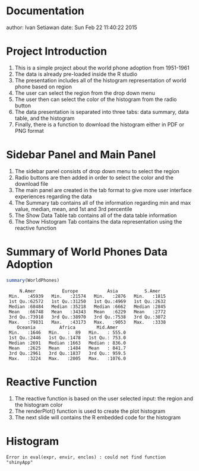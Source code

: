 Documentation
========================================================
author: Ivan Setiawan
date: Sun Feb 22 11:40:22 2015

Project Introduction
========================================================

 1. This is a simple project about the world phone adoption from 1951-1961 
 2. The data is already pre-loaded inside the R studio
 3. The presentation includes all of the histogram representation of world phone based on region
 4. The user can select the region from the drop down menu
 5. The user then can select the color of the histogram from the radio button
 6. The data presentation is separated into three tabs: data summary, data table, and the histogram
 7. Finally, there is a function to download the histogram either in PDF or PNG format
 
 
Sidebar Panel and Main Panel
========================================================

1. The sidebar panel consists of drop down menu to select the region
2. Radio buttons are then added in order to select the color and the download file
3. The main panel are created in the tab format to give more user interface experiences regarding the data
4. The Summary tab contains all of the information regarding min and max value, median, mean, and 1st and 3rd percentile
5. The Show Data Table tab contains all of the data table information
6. The Show Histogram Tab contains the data representation using the reactive function


Summary of World Phones Data Adoption
========================================================


```r
summary(WorldPhones)
```

```
     N.Amer          Europe           Asia          S.Amer    
 Min.   :45939   Min.   :21574   Min.   :2876   Min.   :1815  
 1st Qu.:62572   1st Qu.:31250   1st Qu.:4969   1st Qu.:2632  
 Median :68484   Median :35218   Median :6662   Median :2845  
 Mean   :66748   Mean   :34343   Mean   :6229   Mean   :2772  
 3rd Qu.:73918   3rd Qu.:38970   3rd Qu.:7538   3rd Qu.:3072  
 Max.   :79831   Max.   :43173   Max.   :9053   Max.   :3338  
    Oceania         Africa        Mid.Amer     
 Min.   :1646   Min.   :  89   Min.   : 555.0  
 1st Qu.:2446   1st Qu.:1478   1st Qu.: 753.0  
 Median :2691   Median :1663   Median : 836.0  
 Mean   :2625   Mean   :1484   Mean   : 841.7  
 3rd Qu.:2961   3rd Qu.:1837   3rd Qu.: 959.5  
 Max.   :3224   Max.   :2005   Max.   :1076.0  
```

Reactive Function
========================================================

1. The reactive function is based on the user selected input: the region and the histogram color
2. The renderPlot() function is used to create the plot histogram
3. The next slide will contains the R embedded code for the histogram

Histogram
========================================================




```
Error in eval(expr, envir, enclos) : could not find function "shinyApp"
```
